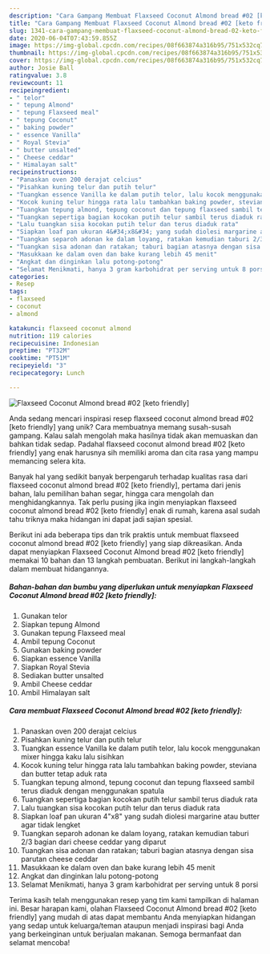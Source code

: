 ```yaml
---
description: "Cara Gampang Membuat Flaxseed Coconut Almond bread #02 [keto friendly] Anti Gagal"
title: "Cara Gampang Membuat Flaxseed Coconut Almond bread #02 [keto friendly] Anti Gagal"
slug: 1341-cara-gampang-membuat-flaxseed-coconut-almond-bread-02-keto-friendly-anti-gagal
date: 2020-06-04T07:43:59.855Z
image: https://img-global.cpcdn.com/recipes/08f663874a316b95/751x532cq70/flaxseed-coconut-almond-bread-02-keto-friendly-foto-resep-utama.jpg
thumbnail: https://img-global.cpcdn.com/recipes/08f663874a316b95/751x532cq70/flaxseed-coconut-almond-bread-02-keto-friendly-foto-resep-utama.jpg
cover: https://img-global.cpcdn.com/recipes/08f663874a316b95/751x532cq70/flaxseed-coconut-almond-bread-02-keto-friendly-foto-resep-utama.jpg
author: Josie Ball
ratingvalue: 3.8
reviewcount: 11
recipeingredient:
- " telor"
- " tepung Almond"
- " tepung Flaxseed meal"
- " tepung Coconut"
- " baking powder"
- " essence Vanilla"
- " Royal Stevia"
- " butter unsalted"
- " Cheese ceddar"
- " Himalayan salt"
recipeinstructions:
- "Panaskan oven 200 derajat celcius"
- "Pisahkan kuning telur dan putih telur"
- "Tuangkan essence Vanilla ke dalam putih telor, lalu kocok menggunakan mixer hingga kaku lalu sisihkan"
- "Kocok kuning telur hingga rata lalu tambahkan baking powder, steviana dan butter tetap aduk rata"
- "Tuangkan tepung almond, tepung coconut dan tepung flaxseed sambil terus diaduk dengan menggunakan spatula"
- "Tuangkan sepertiga bagian kocokan putih telur sambil terus diaduk rata"
- "Lalu tuangkan sisa kocokan putih telur dan terus diaduk rata"
- "Siapkan loaf pan ukuran 4&#34;x8&#34; yang sudah diolesi margarine atau butter agar tidak lengket"
- "Tuangkan separoh adonan ke dalam loyang, ratakan kemudian taburi 2/3 bagian dari cheese ceddar yang diparut"
- "Tuangkan sisa adonan dan ratakan; taburi bagian atasnya dengan sisa parutan cheese ceddar"
- "Masukkaan ke dalam oven dan bake kurang lebih 45 menit"
- "Angkat dan dinginkan lalu potong-potong"
- "Selamat Menikmati, hanya 3 gram karbohidrat per serving untuk 8 porsi"
categories:
- Resep
tags:
- flaxseed
- coconut
- almond

katakunci: flaxseed coconut almond 
nutrition: 119 calories
recipecuisine: Indonesian
preptime: "PT32M"
cooktime: "PT51M"
recipeyield: "3"
recipecategory: Lunch

---
```



![Flaxseed Coconut Almond bread #02 [keto friendly]](https://img-global.cpcdn.com/recipes/08f663874a316b95/751x532cq70/flaxseed-coconut-almond-bread-02-keto-friendly-foto-resep-utama.jpg)

Anda sedang mencari inspirasi resep flaxseed coconut almond bread #02 [keto friendly] yang unik? Cara membuatnya memang susah-susah gampang. Kalau salah mengolah maka hasilnya tidak akan memuaskan dan bahkan tidak sedap. Padahal flaxseed coconut almond bread #02 [keto friendly] yang enak harusnya sih memiliki aroma dan cita rasa yang mampu memancing selera kita.

Banyak hal yang sedikit banyak berpengaruh terhadap kualitas rasa dari flaxseed coconut almond bread #02 [keto friendly], pertama dari jenis bahan, lalu pemilihan bahan segar, hingga cara mengolah dan menghidangkannya. Tak perlu pusing jika ingin menyiapkan flaxseed coconut almond bread #02 [keto friendly] enak di rumah, karena asal sudah tahu triknya maka hidangan ini dapat jadi sajian spesial.




Berikut ini ada beberapa tips dan trik praktis untuk membuat flaxseed coconut almond bread #02 [keto friendly] yang siap dikreasikan. Anda dapat menyiapkan Flaxseed Coconut Almond bread #02 [keto friendly] memakai 10 bahan dan 13 langkah pembuatan. Berikut ini langkah-langkah dalam membuat hidangannya.

<!--inarticleads1-->

##### Bahan-bahan dan bumbu yang diperlukan untuk menyiapkan Flaxseed Coconut Almond bread #02 [keto friendly]:

1. Gunakan  telor
1. Siapkan  tepung Almond
1. Gunakan  tepung Flaxseed meal
1. Ambil  tepung Coconut
1. Gunakan  baking powder
1. Siapkan  essence Vanilla
1. Siapkan  Royal Stevia
1. Sediakan  butter unsalted
1. Ambil  Cheese ceddar
1. Ambil  Himalayan salt




<!--inarticleads2-->

##### Cara membuat Flaxseed Coconut Almond bread #02 [keto friendly]:

1. Panaskan oven 200 derajat celcius
1. Pisahkan kuning telur dan putih telur
1. Tuangkan essence Vanilla ke dalam putih telor, lalu kocok menggunakan mixer hingga kaku lalu sisihkan
1. Kocok kuning telur hingga rata lalu tambahkan baking powder, steviana dan butter tetap aduk rata
1. Tuangkan tepung almond, tepung coconut dan tepung flaxseed sambil terus diaduk dengan menggunakan spatula
1. Tuangkan sepertiga bagian kocokan putih telur sambil terus diaduk rata
1. Lalu tuangkan sisa kocokan putih telur dan terus diaduk rata
1. Siapkan loaf pan ukuran 4&#34;x8&#34; yang sudah diolesi margarine atau butter agar tidak lengket
1. Tuangkan separoh adonan ke dalam loyang, ratakan kemudian taburi 2/3 bagian dari cheese ceddar yang diparut
1. Tuangkan sisa adonan dan ratakan; taburi bagian atasnya dengan sisa parutan cheese ceddar
1. Masukkaan ke dalam oven dan bake kurang lebih 45 menit
1. Angkat dan dinginkan lalu potong-potong
1. Selamat Menikmati, hanya 3 gram karbohidrat per serving untuk 8 porsi




Terima kasih telah menggunakan resep yang tim kami tampilkan di halaman ini. Besar harapan kami, olahan Flaxseed Coconut Almond bread #02 [keto friendly] yang mudah di atas dapat membantu Anda menyiapkan hidangan yang sedap untuk keluarga/teman ataupun menjadi inspirasi bagi Anda yang berkeinginan untuk berjualan makanan. Semoga bermanfaat dan selamat mencoba!
